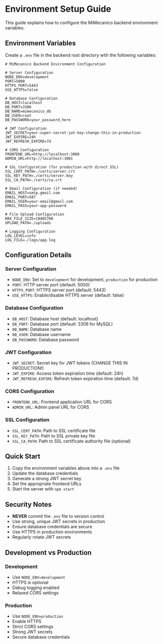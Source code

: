 # Environment Setup Guide

This guide explains how to configure the MiMecanico backend environment variables.

## Environment Variables

Create a `.env` file in the backend root directory with the following variables:

```env
# MiMecanico Backend Environment Configuration

# Server Configuration
NODE_ENV=development
PORT=5000
HTTPS_PORT=5443
USE_HTTPS=false

# Database Configuration
DB_HOST=localhost
DB_PORT=3306
DB_NAME=mimecanico_db
DB_USER=root
DB_PASSWORD=your_password_here

# JWT Configuration
JWT_SECRET=your-super-secret-jwt-key-change-this-in-production
JWT_EXPIRE=24h
JWT_REFRESH_EXPIRE=7d

# CORS Configuration
FRONTEND_URL=http://localhost:3000
ADMIN_URL=http://localhost:3001

# SSL Configuration (for production with direct SSL)
SSL_CERT_PATH=./certs/server.crt
SSL_KEY_PATH=./certs/server.key
SSL_CA_PATH=./certs/ca.crt

# Email Configuration (if needed)
EMAIL_HOST=smtp.gmail.com
EMAIL_PORT=587
EMAIL_USER=your-email@gmail.com
EMAIL_PASS=your-app-password

# File Upload Configuration
MAX_FILE_SIZE=10485760
UPLOAD_PATH=./uploads

# Logging Configuration
LOG_LEVEL=info
LOG_FILE=./logs/app.log
```

## Configuration Details

### Server Configuration
- `NODE_ENV`: Set to `development` for development, `production` for production
- `PORT`: HTTP server port (default: 5000)
- `HTTPS_PORT`: HTTPS server port (default: 5443)
- `USE_HTTPS`: Enable/disable HTTPS server (default: false)

### Database Configuration
- `DB_HOST`: Database host (default: localhost)
- `DB_PORT`: Database port (default: 3306 for MySQL)
- `DB_NAME`: Database name
- `DB_USER`: Database username
- `DB_PASSWORD`: Database password

### JWT Configuration
- `JWT_SECRET`: Secret key for JWT tokens (CHANGE THIS IN PRODUCTION!)
- `JWT_EXPIRE`: Access token expiration time (default: 24h)
- `JWT_REFRESH_EXPIRE`: Refresh token expiration time (default: 7d)

### CORS Configuration
- `FRONTEND_URL`: Frontend application URL for CORS
- `ADMIN_URL`: Admin panel URL for CORS

### SSL Configuration
- `SSL_CERT_PATH`: Path to SSL certificate file
- `SSL_KEY_PATH`: Path to SSL private key file
- `SSL_CA_PATH`: Path to SSL certificate authority file (optional)

## Quick Start

1. Copy the environment variables above into a `.env` file
2. Update the database credentials
3. Generate a strong JWT secret key
4. Set the appropriate frontend URLs
5. Start the server with `npm start`

## Security Notes

- **NEVER** commit the `.env` file to version control
- Use strong, unique JWT secrets in production
- Ensure database credentials are secure
- Use HTTPS in production environments
- Regularly rotate JWT secrets

## Development vs Production

### Development
- Use `NODE_ENV=development`
- HTTPS is optional
- Debug logging enabled
- Relaxed CORS settings

### Production
- Use `NODE_ENV=production`
- Enable HTTPS
- Strict CORS settings
- Strong JWT secrets
- Secure database credentials
